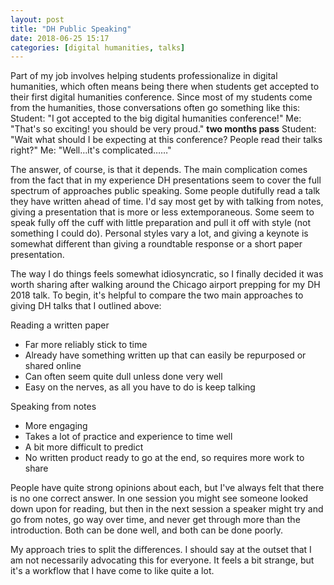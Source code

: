 ```yaml
---
layout: post
title: "DH Public Speaking"
date: 2018-06-25 15:17
categories: [digital humanities, talks]
---
```

Part of my job involves helping students professionalize in digital humanities, which often means being there when students get accepted to their first digital humanities conference. Since most of my students come from the humanities, those conversations often go something like this:
Student: "I got accepted to the big digital humanities conference!"
Me: "That's so exciting! you should be very proud."
**two months pass**
Student: "Wait what should I be expecting at this conference? People read their talks right?"
Me: "Well…it's complicated……"

The answer, of course, is that it depends. The main complication comes from the fact that in my experience DH presentations seem to cover the full spectrum of approaches public speaking. Some people dutifully read a talk they have written ahead of time. I'd say most get by with talking from notes, giving a presentation that is more or less extemporaneous. Some seem to speak fully off the cuff with little preparation and pull it off with style (not something I could do). Personal styles vary a lot, and giving a keynote is somewhat different than giving a roundtable response or a short paper presentation.

The way I do things feels somewhat idiosyncratic, so I finally decided it was worth sharing after walking around the Chicago airport prepping for my DH 2018 talk. To begin, it's helpful to compare the two main approaches to giving DH talks that I outlined above:

Reading a written paper
- Far more reliably stick to time
- Already have something written up that can easily be repurposed or shared online
- Can often seem quite dull unless done very well
- Easy on the nerves, as all you have to do is keep talking

Speaking from notes
- More engaging
- Takes a lot of practice and experience to time well
- A bit more difficult to predict
- No written product ready to go at the end, so requires more work to share

People have quite strong opinions about each, but I've always felt that there is no one correct answer. In one session you might see someone looked down upon for reading, but then in the next session a speaker might try and go from notes, go way over time, and never get through more than the introduction. Both can be done well, and both can be done poorly. 

My approach tries to split the differences. I should say at the outset that I am not necessarily advocating this for everyone. It feels a bit strange, but it's a workflow that I have come to like quite a lot. 

